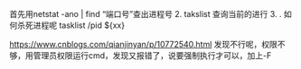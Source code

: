﻿ 首先用netstat -ano | find “端口号”查出进程号
2. takslist 查询当前的进行
3. . 如何杀死进程呢  tasklist /pid ${xx}


https://www.cnblogs.com/qianjinyan/p/10772540.html
发现不行呢，权限不够，用管理员权限运行cmd，发现又报错了，说要强制执行才可以，加上-F


